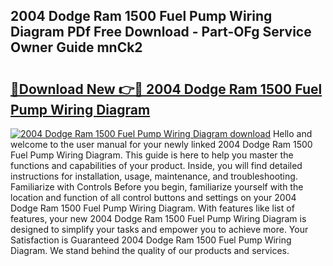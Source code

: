 ## 2004 Dodge Ram 1500 Fuel Pump Wiring Diagram PDf Free Download - Part-OFg Service Owner Guide mnCk2

# <h2><a href="http://dfmtbl.blite.top/?on=2004+Dodge+Ram+1500+Fuel+Pump+Wiring+Diagram">🔗Download New 👉🔴 2004 Dodge Ram 1500 Fuel Pump Wiring Diagram</a></h2>

[![2004 Dodge Ram 1500 Fuel Pump Wiring Diagram download](https://i.imgur.com/lujVjoI.png)](http://dfmtbl.blite.top/?on=2004+Dodge+Ram+1500+Fuel+Pump+Wiring+Diagram)
Hello and welcome to the user manual for your newly linked 2004 Dodge Ram 1500 Fuel Pump Wiring Diagram. This guide is here to help you master the functions and capabilities of your product. Inside, you will find detailed instructions for installation, usage, maintenance, and troubleshooting. Familiarize with Controls Before you begin, familiarize yourself with the location and function of all control buttons and settings on your 2004 Dodge Ram 1500 Fuel Pump Wiring Diagram. With features like list of features, your new 2004 Dodge Ram 1500 Fuel Pump Wiring Diagram is designed to simplify your tasks and empower you to achieve more. Your Satisfaction is Guaranteed 2004 Dodge Ram 1500 Fuel Pump Wiring Diagram. We stand behind the quality of our products and services.
